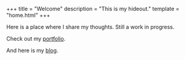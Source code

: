 +++
title = "Welcome"
description = "This is my hideout."
template = "home.html"
+++

Here is a place where I share my thoughts. Still a work in progress.

Check out my [portfolio](@/portfolio/index.md).

And here is my [blog](@/blog/_index.md).